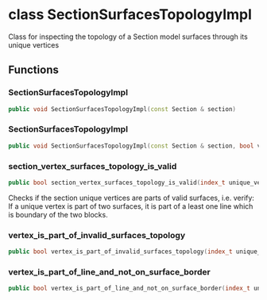 # class SectionSurfacesTopologyImpl

Class for inspecting the topology of a Section model surfaces through its unique vertices

## Functions

### SectionSurfacesTopologyImpl

```cpp
public void SectionSurfacesTopologyImpl(const Section & section)
```

### SectionSurfacesTopologyImpl

```cpp
public void SectionSurfacesTopologyImpl(const Section & section, bool verbose)
```

### section_vertex_surfaces_topology_is_valid

```cpp
public bool section_vertex_surfaces_topology_is_valid(index_t unique_vertex_index)
```

Checks if the section unique vertices are parts of valid surfaces, i.e. verify: If a unique vertex is part of two surfaces, it is part of a least one line which is boundary of the two blocks.

### vertex_is_part_of_invalid_surfaces_topology

```cpp
public bool vertex_is_part_of_invalid_surfaces_topology(index_t unique_vertex_index)
```

### vertex_is_part_of_line_and_not_on_surface_border

```cpp
public bool vertex_is_part_of_line_and_not_on_surface_border(index_t unique_vertex_index)
```

